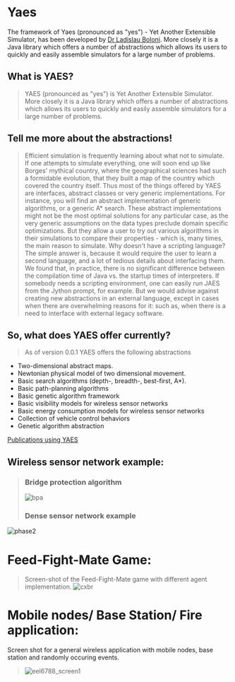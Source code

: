 # Yaes 
The framework of Yaes (pronounced as "yes") - Yet Another Extensible Simulator, has been developed by [Dr Ladislau Boloni](http://www.eecs.ucf.edu/~lboloni/). More closely it is a Java library which offers a number of abstractions which allows its users to quickly and easily assemble simulators for a large number of problems.


## What is YAES?
> YAES (pronounced as "yes") is Yet Another Extensible Simulator. More closely it is a Java library which offers a number of abstractions which allows its users to quickly and easily assemble simulators for a large number of problems. 

## Tell me more about the abstractions!
> Efficient simulation is frequently learning about what not to simulate. If one attempts to simulate everything, one will soon end up like Borges' mythical country, where the geographical sciences had such a formidable evolution, that they built a map of the country which covered the country itself. Thus most of the things offered by YAES are interfaces, abstract classes or very generic implementations. For instance, you will find an abstract implementation of generic algorithms, or a generic A* search. These abstract implementations might not be the most optimal solutions for any particular case, as the very generic assumptions on the data types preclude domain specific optimizations. But they allow a user to try out various algorithms in their simulations to compare their properties - which is, many times, the main reason to simulate.	 	Why doesn't have a scripting language?
The simple answer is, because it would require the user to learn a second language, and a lot of tedious details about interfacing them. We found that, in practice, there is no significant difference between the compilation time of Java vs. the startup times of interpreters. If somebody needs a scripting environment, one can easily run JAES from the Jython prompt, for example. But we would advise against creating new abstractions in an external language, except in cases when there are overwhelming reasons for it: such as, when there is a need to interface with external legacy software. 

## So, what does YAES offer currently?
> As of version 0.0.1 YAES offers the following abstractions
* Two-dimensional abstract maps.
* Newtonian physical model of two dimensional movement.
* Basic search algorithms (depth-, breadth-, best-first, A*).
* Basic path-planning algorithms
* Basic genetic algorithm framework
* Basic visibility models for wireless sensor networks
* Basic energy consumption models for wireless sensor networks
* Collection of vehicle control behaviors
* Genetic algorithm abstraction

[Publications using YAES](http://www.eecs.ucf.edu/~lboloni/Programming/Yaes/publication.html)

## Wireless sensor network example:
> ### Bridge protection algorithm 
> ![bpa](https://cloud.githubusercontent.com/assets/4132171/13195128/af2280ae-d75e-11e5-9a79-fbb6d0a9eb94.jpg)
> ### Dense sensor network example
![phase2](https://cloud.githubusercontent.com/assets/4132171/13195144/02f166fa-d75f-11e5-84c3-647212156fd6.png)

# Feed-Fight-Mate Game:
> Screen-shot of the Feed-Fight-Mate game with different agent implementation. 
> ![cxbr](https://cloud.githubusercontent.com/assets/4132171/13195104/ea958a10-d75d-11e5-8c78-a86f581ced6d.gif)

# Mobile nodes/ Base Station/ Fire application:
Screen shot for a general wireless application with mobile nodes, base station and randomly occuring events.
> ![eel6788_screen1](https://cloud.githubusercontent.com/assets/4132171/13195105/f9199dc4-d75d-11e5-8774-ad29a7a8abe9.jpg)
